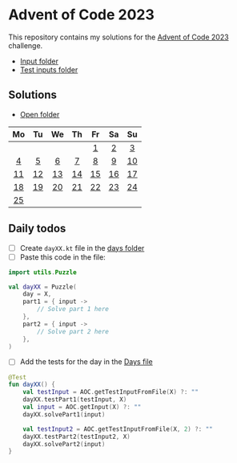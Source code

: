 # Advent of Code 2023

This repository contains my solutions for the [Advent of Code 2023](https://adventofcode.com/2023) challenge.

- [Input folder](./src/main/resources/inputs)
- [Test inputs folder](./src/main/resources/testInputs)

## Solutions

- [Open folder](./src/main/kotlin/days)

|                  Mo                   |                  Tu                   |                  We                   |                  Th                   |                  Fr                   |                  Sa                   |                  Su                   |
|:-------------------------------------:|:-------------------------------------:|:-------------------------------------:|:-------------------------------------:|:-------------------------------------:|:-------------------------------------:|:-------------------------------------:|
|                                       |                                       |                                       |                                       | [1](./src/main/kotlin/days/day01.kt)  | [2](./src/main/kotlin/days/day02.kt)  | [3](./src/main/kotlin/days/day03.kt)  |
| [4](./src/main/kotlin/days/day04.kt)  | [5](./src/main/kotlin/days/day05.kt)  | [6](./src/main/kotlin/days/day06.kt)  | [7](./src/main/kotlin/days/day07.kt)  | [8](./src/main/kotlin/days/day08.kt)  | [9](./src/main/kotlin/days/day09.kt)  | [10](./src/main/kotlin/days/day10.kt) |
| [11](./src/main/kotlin/days/day11.kt) | [12](./src/main/kotlin/days/day12.kt) | [13](./src/main/kotlin/days/day13.kt) | [14](./src/main/kotlin/days/day14.kt) | [15](./src/main/kotlin/days/day15.kt) | [16](./src/main/kotlin/days/day16.kt) | [17](./src/main/kotlin/days/day17.kt) |
| [18](./src/main/kotlin/days/day18.kt) | [19](./src/main/kotlin/days/day19.kt) | [20](./src/main/kotlin/days/day20.kt) | [21](./src/main/kotlin/days/day21.kt) | [22](./src/main/kotlin/days/day22.kt) | [23](./src/main/kotlin/days/day23.kt) | [24](./src/main/kotlin/days/day24.kt) |
| [25](./src/main/kotlin/days/day25.kt) |                                       |                                       |                                       |                                       |                                       |                                       |

## Daily todos

- [ ] Create `dayXX.kt` file in the [days folder](./src/main/kotlin/days)
- [ ] Paste this code in the file:

```kt
import utils.Puzzle

val dayXX = Puzzle(
    day = X,
    part1 = { input ->
        // Solve part 1 here
    },
    part2 = { input ->
        // Solve part 2 here
    },
)
```

- [ ] Add the tests for the day in the [Days file](./src/test/kotlin/Days.kt)

```kt
@Test
fun dayXX() {
    val testInput = AOC.getTestInputFromFile(X) ?: ""
    dayXX.testPart1(testInput, X)
    val input = AOC.getInput(X) ?: ""
    dayXX.solvePart1(input)

    val testInput2 = AOC.getTestInputFromFile(X, 2) ?: ""
    dayXX.testPart2(testInput2, X)
    dayXX.solvePart2(input)
}
```